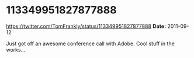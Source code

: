 # 113349951827877888
https://twitter.com/TomFrankly/status/113349951827877888
**Date:** 2011-09-12

Just got off an awesome conference call with Adobe. Cool stuff in the works...
